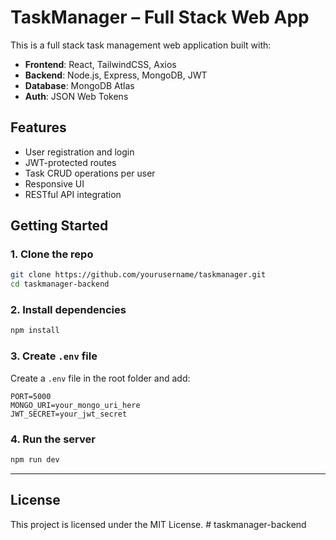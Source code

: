 # TaskManager – Full Stack Web App

This is a full stack task management web application built with:

- **Frontend**: React, TailwindCSS, Axios
- **Backend**: Node.js, Express, MongoDB, JWT
- **Database**: MongoDB Atlas
- **Auth**: JSON Web Tokens

## Features

- User registration and login
- JWT-protected routes
- Task CRUD operations per user
- Responsive UI
- RESTful API integration

## Getting Started

### 1. Clone the repo

```bash
git clone https://github.com/yourusername/taskmanager.git
cd taskmanager-backend
```

### 2. Install dependencies

```bash
npm install
```

### 3. Create `.env` file

Create a `.env` file in the root folder and add:

```
PORT=5000
MONGO_URI=your_mongo_uri_here
JWT_SECRET=your_jwt_secret
```

### 4. Run the server

```bash
npm run dev
```

---

## License

This project is licensed under the MIT License.
#   t a s k m a n a g e r - b a c k e n d  
 